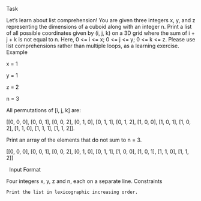 Task

Let’s learn about list comprehension! You are given three integers x, y, and z representing the dimensions of a cuboid along with an integer n. Print a list of all possible coordinates given by (i, j, k) on a 3D grid where the sum of i + j + k is not equal to n. Here, 0 <= i <= x; 0 <= j <= y; 0 <= k <= z. Please use list comprehensions rather than multiple loops, as a learning exercise.
Example

x = 1

y = 1

z = 2

n = 3 

All permutations of [i, j, k] are:

[[0, 0, 0], [0, 0, 1], [0, 0, 2], [0, 1, 0], [0, 1, 1], [0, 1, 2], [1, 0, 0], [1, 0, 1], [1, 0, 2], [1, 1, 0], [1, 1, 1], [1, 1, 2]].

Print an array of the elements that do not sum to n = 3.

[[0, 0, 0], [0, 0, 1], [0, 0, 2], [0, 1, 0], [0, 1, 1], [1, 0, 0], [1, 0, 1],  [1, 1, 0],  [1, 1, 2]]

 
Input Format

Four integers x, y, z and n, each on a separate line.
Constraints

    Print the list in lexicographic increasing order.
